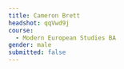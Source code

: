 ```yaml
---
title: Cameron Brett
headshot: qqVwd9j
course:
  - Modern European Studies BA
gender: male
submitted: false
---
```

